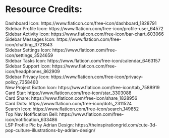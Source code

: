 
<h1> Resource Credits: </h1> 
Dashboard Icon: https://www.flaticon.com/free-icon/dashboard_1828791 <br>
Sidebar Profile Icon: https://www.flaticon.com/free-icon/profile-user_64572 <br>
Sidebar Activity Icon: https://www.flaticon.com/free-icon/bar-chart_603066 <br>
Sidebar Messages Icon: https://www.flaticon.com/free-icon/chatting_3721843 <br>
Sidebar Settings Icon: https://www.flaticon.com/free-icon/settings_3524659 <br>
Sidebar Tasks Icon: https://www.flaticon.com/free-icon/calendar_6463157 <br> 
Sidebar Support Icon: https://www.flaticon.com/free-icon/headphones_862909 <br> 
Sidebar Privacy Icon: https://www.flaticon.com/free-icon/privacy-policy_7358460 <br>
New Project Button Icon: https://www.flaticon.com/free-icon/tab_7588919 <br> 
Card Star: https://www.flaticon.com/free-icon/star_3303088 <br> 
Card Share: https://www.flaticon.com/free-icon/share_1828956 <br> 
Card Dots: https://www.flaticon.com/free-icon/dots_2311524 <br>
Search Icon: https://www.flaticon.com/free-icon/search_149852 <br>
Top Nav Notification Bell: https://www.flaticon.com/free-icon/notification_633486 <br>
LSP Profile Pic by Adrian Design: https://theinspirationgrid.com/cute-3d-pop-culture-illustrations-by-adrian-design/<br>
